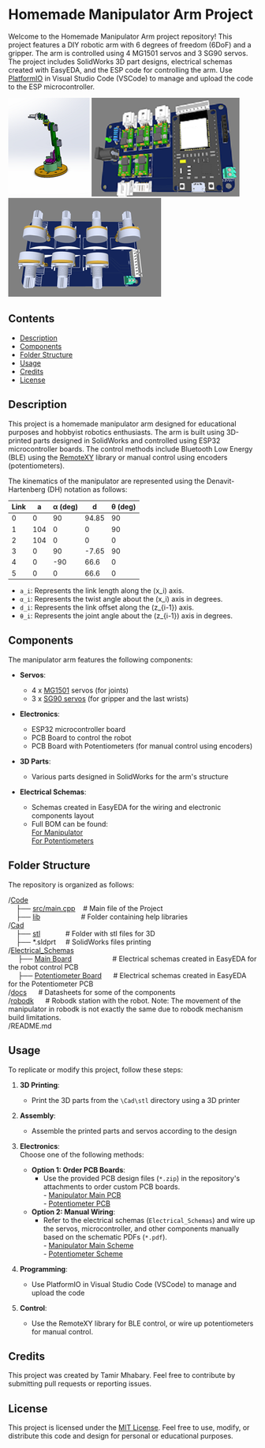 # Homemade Manipulator Arm Project

Welcome to the Homemade Manipulator Arm project repository! This project features a DIY robotic arm with 6 degrees of freedom (6DoF) and a gripper. The arm is controlled using 4 MG1501 servos and 3 SG90 servos. The project includes SolidWorks 3D part designs, electrical schemas created with EasyEDA, and the ESP code for controlling the arm.
Use [PlatformIO](https://platformio.org/) in Visual Studio Code (VSCode) to manage and upload the code to the ESP microcontroller.

![Isometric View](./images/Isometric1.png)
![Main PCB Board 3D](./images/MainPCB.png)
![Potentiometer PCB Board 3D](./images/PotPCB.png)
## Contents

- [Description](#description)
- [Components](#components)
- [Folder Structure](#folder-structure)
- [Usage](#usage)
- [Credits](#credits)
- [License](#license)

## Description

This project is a homemade manipulator arm designed for educational purposes and hobbyist robotics enthusiasts. The arm is built using 3D-printed parts designed in SolidWorks and controlled using ESP32 microcontroller boards. The control methods include Bluetooth Low Energy (BLE) using the [RemoteXY](https://remotexy.com/) library or manual control using encoders (potentiometers).

The kinematics of the manipulator are represented using the Denavit-Hartenberg (DH) notation as follows:

| Link | a   | α (deg) | d     | θ (deg) |
|------|-----|---------|-------|---------|
| 0    | 0   | 90      | 94.85 | 90      |
| 1    | 104 | 0       | 0     | 90      |
| 2    | 104 | 0       | 0     | 0       |
| 3    | 0   | 90      | -7.65 | 90      |
| 4    | 0   | -90     | 66.6  | 0       |
| 5    | 0   | 0       | 66.6  | 0       |

- `a_i`: Represents the link length along the \(x_i\) axis.
- `α_i`: Represents the twist angle about the \(x_i\) axis in degrees.
- `d_i`: Represents the link offset along the \(z_{i-1}\) axis.
- `θ_i`: Represents the joint angle about the \(z_{i-1}\) axis in degrees.

## Components

The manipulator arm features the following components:

- **Servos**:
  - 4 x [MG1501](https://www.pololu.com/file/0J729/HD-1501MG.pdf) servos (for joints)
  - 3 x [SG90 servos](http://www.ee.ic.ac.uk/pcheung/teaching/DE1_EE/stores/sg90_datasheet.pdf) (for gripper and the last wrists)
  
- **Electronics**:
  - ESP32 microcontroller board
  - PCB Board to control the robot
  - PCB Board with Potentiometers (for manual control using encoders)
  
- **3D Parts**:
  - Various parts designed in SolidWorks for the arm's structure
  
- **Electrical Schemas**:
  - Schemas created in EasyEDA for the wiring and electronic components layout
  - Full BOM can be found:
    <br>[For Manipulator](./schemas/Main%20Board/BOM_Manip.csv)
    <br>[For Potentiometers](./schemas/Potentiometer/BOM_Potensiometers.csv)
## Folder Structure

The repository is organized as follows:

/[Code](./Code/)
<br>&nbsp;&nbsp;&nbsp;&nbsp;├── [src/main.cpp](Code/src/main.cpp) &nbsp;&nbsp;&nbsp;# Main file of the Project
<br>&nbsp;&nbsp;&nbsp;&nbsp;├── [lib](Code/lib)&nbsp;&nbsp;&nbsp;&nbsp;&nbsp;&nbsp;&nbsp;&nbsp;&nbsp;&nbsp;&nbsp;&nbsp;&nbsp;&nbsp;&nbsp;&nbsp;&nbsp;&nbsp;&nbsp;&nbsp; # Folder containing help libraries
<br>/[Cad](./Cad/)
<br>&nbsp;&nbsp;&nbsp;&nbsp;├── [stl](./Cad/stl/)&nbsp;&nbsp;&nbsp;&nbsp;&nbsp;&nbsp;&nbsp;&nbsp;&nbsp;&nbsp;&nbsp;&nbsp; # Folder with stl files for 3D 
<br>&nbsp;&nbsp;&nbsp;&nbsp;├── *.sldprt &nbsp;&nbsp;&nbsp;&nbsp;# SolidWorks files 
printing
<br>/[Electrical_Schemas](./schemas/)
<br>&nbsp;&nbsp;&nbsp;&nbsp;    ├── [Main Board](./schemas/Main%20Board/)  &nbsp;&nbsp;&nbsp;&nbsp;&nbsp;&nbsp;&nbsp;&nbsp;&nbsp;&nbsp;&nbsp;&nbsp;&nbsp;&nbsp;&nbsp;&nbsp;&nbsp;&nbsp;&nbsp;   # Electrical schemas created in EasyEDA for the robot control PCB
<br>&nbsp;&nbsp;&nbsp;&nbsp;    ├── [Potentiometer Board](./schemas/Potentiometer/) &nbsp;&nbsp;&nbsp;&nbsp;  # Electrical schemas created in EasyEDA for the Potentiometer PCB
<br> /[docs](./docs/) &nbsp;&nbsp;&nbsp;&nbsp; # Datasheets for some of the components
<br> /[robodk](./robodk/) &nbsp;&nbsp;&nbsp;&nbsp; # Robodk station with the robot. Note: The movement of the manipulator in robodk is not exactly the same due to robodk mechanism build limitations.
<br>/README.md                             
## Usage


To replicate or modify this project, follow these steps:

1. **3D Printing**:
   - Print the 3D parts from the `\Cad\stl` directory using a 3D printer

2. **Assembly**:
   - Assemble the printed parts and servos according to the design

3. **Electronics**:
    <BR>Choose one of the following methods:
     - **Option 1: Order PCB Boards**:
       - Use the provided PCB design files (`*.zip`) in the repository's attachments to order custom PCB boards.
       <br>-  [Manipulator Main PCB](./schemas/Main%20Board/Gerber_Manip_PCB.zip)
       <br>- [Potentiometer PCB](./schemas/Potentiometer/Gerber_Potensiometers_PCB.zip)
     - **Option 2: Manual Wiring**:
       - Refer to the electrical schemas (`Electrical_Schemas`) and wire up the servos, microcontroller, and other components manually based on the schematic PDFs (`*.pdf`).
       <br>-  [Manipulator Main Scheme](./schemas/Main%20Board/Schematic_Manip.pdf)
       <br>- [Potentiometer Scheme](./schemas/Potentiometer/Schematic_Potensiometers.pdf)

4. **Programming**:
   - Use PlatformIO in Visual Studio Code (VSCode) to manage and upload the code

5. **Control**:
   - Use the RemoteXY library for BLE control, or wire up potentiometers for manual control.


## Credits

This project was created by Tamir Mhabary. Feel free to contribute by submitting pull requests or reporting issues.

## License

This project is licensed under the [MIT License](LICENSE). Feel free to use, modify, or distribute this code and design for personal or educational purposes.
